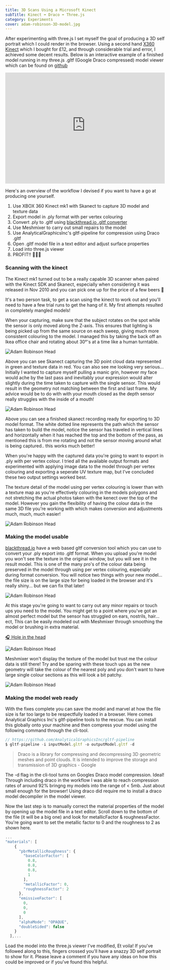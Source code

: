 ```yaml
---
title: 3D Scans Using a Microsoft Kinect
subTitle: Kinect ➡️ Draco ➡️ Three.js
category: Experiments
cover: adam-robinson-3D-model.jpg
---
```


After experimenting with three.js I set myself the goal of producing a 3D self portrait which I could render in the browser. Using a second hand [X360 Kinect](https://uk.webuy.com/product-detail?id=s360kinsoxb&categoryName=xbox-360-accessories&superCatName=gaming&title=x360-official-kinect-with-psu-%28no-game%29) which I bought for £12, and through considerable trial and error, I achieved some decent results. Below is an interactive example of a finished model running in my three.js .gltf (Google Draco compressed) model viewer which can be found on [github](https://github.com/adamistheanswer/gltfLoader)

<iframe id="adam-face-3d" width="100%" height="350" scrolling="no" frameborder="no" src="https://confident-snyder-a05c9e.netlify.com/"></iframe>

Here's an overview of the workflow I devised if you want to have a go at producing one yourself. 

1. Use XBOX 360 Kinect mk1 with Skanect to capture 3D model and texture data
2. Export model in .ply format with per vertex colouring
3. Convert .ply to .gltf using [blackthread.io .gltf converter](https://blackthread.io/gltf-converter/)
4. Use Meshmixer to carry out small repairs to the model
5. Use AnalyticalGraphicsInc's gltf-pipeline for compression using Draco .gltf
6. Open .gltf model file in a text editor and adjust surface properties
7. Load into three.js viewer
8. PROFIT!! 💸💸💸


### Scanning with the kinect

The Kinect mk1 turned out to be a really capable 3D scanner when paired with the Kinect SDK and Skanect, especially when considering it was released in Nov 2010 and you can pick one up for the price of a few beers 🍺  

It's a two person task, to get a scan using the kinect to work out and you'll need to have a few trial runs to get the hang of it. My first attempts resulted in completely mangled models! 

When your capturing, make sure that the subject rotates on the spot while the sensor is only moved along the Z-axis. This ensures that lighting is being picked up from the same source on each sweep, giving much more consistent colouring to the model. I managed this by taking the back off an Ikea office chair and rotating about 30°'s at a time like a human turntable.

![Adam Robinson Head](./gltf-kineck-three-js6.png)

Above you can see Skanect capturing the 3D point cloud data represented in green and texture data in red. You can also see me looking very serious... Initially I wanted to capture myself pulling a manic grin, however my face would ache by the last pass and inevitably your expression would alter slightly during the time taken to capture with the single sensor. This would result in the geometry not matching between the first and last frame. My advice would be to do with with your mouth closed as the depth sensor really struggles with the inside of a mouth!

![Adam Robinson Head](./gltf-kineck-three-js1.jpg)

Above you can see a finished skanect recording ready for exporting to 3D model format. The white dotted line represents the path which the sensor has taken to build the model, notice the sensor has traveled in vertical lines and horizontally when it has reached the top and the bottom of the pass, as mentioned this is from me rotating and not the sensor moving around what is being captured.. this works much better!

When you're happy with the captured data you're going to want to export in .ply with per vertex colour. I tried all the available output formats and experimented with applying image data to the model through per vertex colouring and exporting a seperate UV texture map, but I've concluded these two output settings worked best. 

The texture detail of the model using per vertex colouring is lower than with a texture map as you're effectively colouring in the models polygons and not stretching the actual photos taken with the kenect over the top of the model. However you gain the flexibility of having the colour data in the same 3D file you're working with which makes conversion and adjustments much, much, much easier!

![Adam Robinson Head](./gltf-kineck-three-js3.png)

### Making the model usable

[blackthread.io](https://blackthread.io/gltf-converter/) have a web based gltf conversion tool which you can use to convert your .ply export into .gltf format. When you upload you're model you won't see the texture in the original window, but you will see it in the result model. This is one of the many pro's of the colour data being preserved in the model through using per vertex colouring, especially during format conversion. You will notice two things with your new model... the file size is on the large size for being loaded in the browser and it's really shiny... but we can fix that later!

![Adam Robinson Head](./gltf-kineck-three-js2.png)

At this stage you're going to want to carry out any minor repairs or touch ups you need to the model. You might get to a point where you've got an almost perfect model but the sensor has struggled on ears, nostrils, hair... ect, This can be easily modeled out with Meshmixer through smoothing the model or brushing in extra material.

[🎧 Hole in the head](https://www.youtube.com/watch?v=VxCpfFLyBGE)

![Adam Robinson Head](./gltf-kineck-three-js5.png)

Meshmixer won't display the texture of the model but trust me the colour data is still there! Try and be sparing with these touch ups as the new geometry will take the colour of the nearest poly and you don't want to have large single colour sections as this will look a bit patchy.

![Adam Robinson Head](./gltf-kineck-three-js4.png)

### Making the model web ready

With the fixes complete you can save the model and marvel at how the file size is far too large to be respectfully loaded in a browser. Here comes Analytical Graphics Inc's gltf-pipeline tools to the rescue. You can install this globally onto your machine and then compress your model using the following command through the cli-tool.

```javascript
// https://github.com/AnalyticalGraphicsInc/gltf-pipeline
$ gltf-pipeline -i inputModel.gltf -o outputModel.gltf -d
```

>Draco is a library for compressing and decompressing 3D geometric meshes and point clouds. It is intended to improve the storage and transmission of 3D graphics - Google

The -d flag in the cli-tool turns on Googles Draco model compression. Ideal! Through including draco in the workflow I was able to reach compression rates of around 92% bringng my models into the range of < 5mb. Just about small enough for the browser! Using draco did require me to install a draco model decompiler in the model viewer.

Now the last step is to manually correct the material properties of the model by opening up the model file in a text editor. Scroll down to the bottom of the file (it will be a big one) and look for metallicFactor & roughnessFactor. You're going want to set the metallic factor to 0 and the roughness to 2 as shown here.


```javascript
...
"materials": [
    {
      "pbrMetallicRoughness": {
        "baseColorFactor": [
          0.8,
          0.8,
          0.8,
          1
        ],
        "metallicFactor": 0,
        "roughnessFactor": 2
      },
      "emissiveFactor": [
        0,
        0,
        0
      ],
      "alphaMode": "OPAQUE",
      "doubleSided": false
    }
  ],...
```

Load the model into the three.js viewer I've modified, Et voila! If you've followed along to this, fingers crossed you'll have a snazzy 3D self portrait to show for it. Please leave a comment if you have any ideas on how this could be improved or if you've found this helpful.

